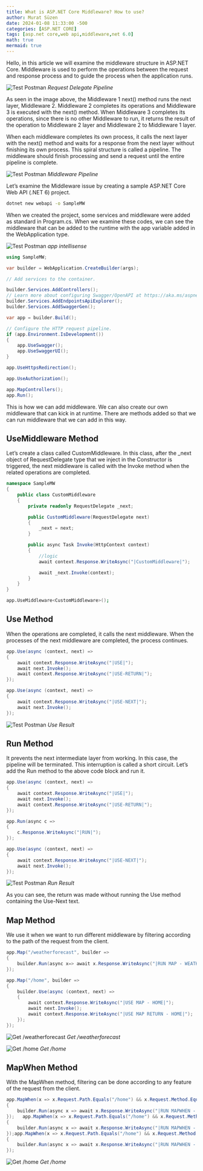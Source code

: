```yaml
---
title: What is ASP.NET Core Middleware? How to use?
author: Murat Süzen
date: 2024-01-08 11:33:00 -500
categories: [ASP.NET CORE]
tags: [asp.net core,web api,middleware,net 6.0]
math: true
mermaid: true
---
```

Hello, in this article we will examine the middleware structure in ASP.NET Core. Middleware is used to perform the operations between the request and response process and to guide the process when the application runs.

![Test Postman](/assets/img/posts/netcore-middleware1.png)
_Request Delegate Pipeline_

As seen in the image above, the Middleware 1 next() method runs the next layer, Middleware 2. Middleware 2 completes its operations and Middleware 3 is executed with the next() method. When Middleware 3 completes its operations, since there is no other Middleware to run, it returns the result of the operation to Middleware 2 layer and Middleware 2 to Middleware 1 layer.

When each middleware completes its own process, it calls the next layer with the next() method and waits for a response from the next layer without finishing its own process. This spiral structure is called a pipeline. The middleware should finish processing and send a request until the entire pipeline is complete.

![Test Postman](/assets/img/posts/netcore-middleware2.png)
_Middleware Pipeline_

Let’s examine the Middleware issue by creating a sample ASP.NET Core Web API (.NET 6) project.

```bash
dotnet new webapi -o SampleMW
```

When we created the project, some services and middleware were added as standard in Program.cs. When we examine these codes, we can see the middleware that can be added to the runtime with the app variable added in the WebApplication type.


![Test Postman](/assets/img/posts/netcore-middleware3.png)
_app intellisense_

```csharp
using SampleMW;

var builder = WebApplication.CreateBuilder(args);

// Add services to the container.

builder.Services.AddControllers();
// Learn more about configuring Swagger/OpenAPI at https://aka.ms/aspnetcore/swashbuckle
builder.Services.AddEndpointsApiExplorer();
builder.Services.AddSwaggerGen();

var app = builder.Build();

// Configure the HTTP request pipeline.
if (app.Environment.IsDevelopment())
{
    app.UseSwagger();
    app.UseSwaggerUI();
}

app.UseHttpsRedirection();

app.UseAuthorization();

app.MapControllers();
app.Run();

```

This is how we can add middleware. We can also create our own middleware that can kick in at runtime. There are methods added so that we can run middleware that we can add in this way.

## UseMiddleware Method

Let’s create a class called CustomMiddleware. In this class, after the _next object of RequestDelegate type that we inject in the Constructor is triggered, the next middleware is called with the Invoke method when the related operations are completed.

```csharp
namespace SampleMW
{
    public class CustomMiddleware
    {
        private readonly RequestDelegate _next;

        public CustomMiddleware(RequestDelegate next)
        {
            _next = next;
        }

        public async Task Invoke(HttpContext context)
        {
            //logic
            await context.Response.WriteAsync("|CustomMiddleware|");

            await _next.Invoke(context);
        }
    }
}
```


```bash
app.UseMiddleware<CustomMiddleware>();
```

## Use Method
When the operations are completed, it calls the next middleware. When the processes of the next middleware are completed, the process continues.

```csharp
app.Use(async (context, next) =>
{
    await context.Response.WriteAsync("|USE|");
    await next.Invoke();
    await context.Response.WriteAsync("|USE-RETURN|");
});

app.Use(async (context, next) =>
{
    await context.Response.WriteAsync("|USE-NEXT|");
    await next.Invoke();
});
```

![Test Postman](/assets/img/posts/netcore-middleware4.png)
_Use Result_

## Run Method
It prevents the next intermediate layer from working. In this case, the pipeline will be terminated. This interruption is called a short circuit. Let’s add the Run method to the above code block and run it.

```csharp
app.Use(async (context, next) =>
{
    await context.Response.WriteAsync("|USE|");
    await next.Invoke();
    await context.Response.WriteAsync("|USE-RETURN|");
});

app.Run(async c =>
{
    c.Response.WriteAsync("|RUN|");
});

app.Use(async (context, next) =>
{
    await context.Response.WriteAsync("|USE-NEXT|");
    await next.Invoke();
});
```

![Test Postman](/assets/img/posts/netcore-middleware5.png)
_Run Result_

As you can see, the return was made without running the Use method containing the Use-Next text.

## Map Method
We use it when we want to run different middleware by filtering according to the path of the request from the client.

```csharp
app.Map("/weatherforecast", builder =>
{
    builder.Run(async x=> await x.Response.WriteAsync("|RUN MAP - WEATHERFORECAST|"));
});

app.Map("/home", builder =>
{
    builder.Use(async (context, next) =>
    {
        await context.Response.WriteAsync("|USE MAP - HOME|");
        await next.Invoke();
        await context.Response.WriteAsync("|USE MAP RETURN - HOME|");
    });
});
```

![Get /weatherforecast](/assets/img/posts/netcore-middleware6.png)
_Get /weatherforecast_

![Get /home](/assets/img/posts/netcore-middleware6.png)
_Get /home_

## MapWhen Method
With the MapWhen method, filtering can be done according to any feature of the request from the client.

```csharp
app.MapWhen(x => x.Request.Path.Equals("/home") && x.Request.Method.Equals("GET"), builder =>
{
    builder.Run(async x => await x.Response.WriteAsync("|RUN MAPWHEN - HOME|"));
});   app.MapWhen(x => x.Request.Path.Equals("/home") && x.Request.Method.Equals("GET"), builder =>
{
    builder.Run(async x => await x.Response.WriteAsync("|RUN MAPWHEN - HOME|"));
});app.MapWhen(x => x.Request.Path.Equals("/home") && x.Request.Method.Equals("GET"), builder =>
{
    builder.Run(async x => await x.Response.WriteAsync("|RUN MAPWHEN - HOME|"));
});
```

![Get /home](/assets/img/posts/netcore-middleware7.png)
_Get /home_


